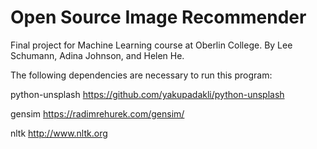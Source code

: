 # Open Source Image Recommender
Final project for Machine Learning course at Oberlin College. By Lee Schumann, Adina Johnson, and Helen He.

The following dependencies are necessary to run this program:

python-unsplash https://github.com/yakupadakli/python-unsplash

gensim https://radimrehurek.com/gensim/

nltk http://www.nltk.org